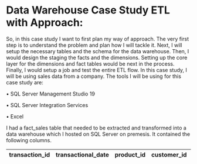 # Data Warehouse Case Study ETL with Approach:

So, in this case study I want to first plan my way of approach. The very first step is to understand the problem and plan how I will tackle it. Next, I will setup the necessary tables and the schema for the data warehouse. Then, I would design the staging the facts and the dimensions. Setting up the core layer for the dimensions and fact tables would be next in the process. Finally, I would setup a job and test the entire ETL flow. In this case study, I will be using sales data from a company. The tools I will be using for this case study are:

•	SQL Server Management Studio 19

•	SQL Server Integration Services

•	Excel

I had a fact_sales table that needed to be extracted and transformed into a data warehouse which I hosted on SQL Server on premesis. It contained the following columns.

| transaction_id | transactional_date | product_id | customer_id | payment | credit_card | loyalty_card	| cost | quantity | price |
| -------------- |:------------------:| ----------:| -----------:| -------:| -----------:| ------------:| ----:| --------:| -----:|
